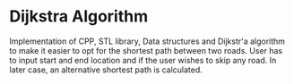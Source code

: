 # Dijkstra Algorithm

Implementation of CPP, STL library, Data structures and Dijkstr'a algorithm to make it easier to opt for the shortest path between two roads. User has to input start and end location and if the user wishes to skip any road. In later case, an alternative shortest path is calculated.
